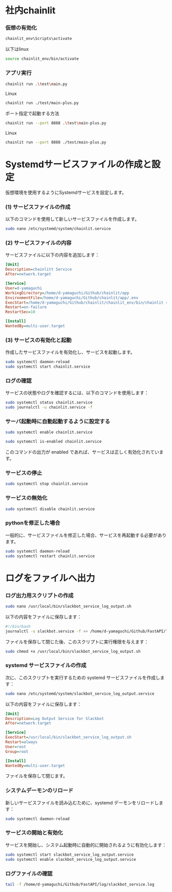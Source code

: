# 社内chainlit

### 仮想の有効化

```bash
chainlit_env\Scripts\activate
```
以下はlinux  
```bash
source chainlit_env/bin/activate
```

### アプリ実行

```bash
chainlit run .\test\main.py 
```
Linux  
```bash
chainlit run ./test/main-plus.py
```

ポート指定で起動する方法  
```bash
chainlit run --port 8888 .\test\main-plus.py 
```
Linux  
```bash
chainlit run --port 8888 ./test/main-plus.py
```

# Systemdサービスファイルの作成と設定

仮想環境を使用するようにSystemdサービスを設定します。

### (1) サービスファイルの作成

以下のコマンドを使用して新しいサービスファイルを作成します。

```bash
sudo nano /etc/systemd/system/chainlit.service
```

### (2) サービスファイルの内容

サービスファイルに以下の内容を追加します：

```ini
[Unit]
Description=chainlitt Service
After=network.target

[Service]
User=d-yamaguchi
WorkingDirectory=/home/d-yamaguchi/Github/chainlit/app
EnvironmentFile=/home/d-yamaguchi/Github/chainlit/app/.env
ExecStart=/home/d-yamaguchi/Github/chainlit/chainlit_env/bin/chainlit run /home/d-yamaguchi/Github/chainlit/app/main.py
Restart=on-failure
RestartSec=10

[Install]
WantedBy=multi-user.target
```

### (3) サービスの有効化と起動

作成したサービスファイルを有効化し、サービスを起動します。

```bash
sudo systemctl daemon-reload
sudo systemctl start chainlit.service
```

### ログの確認

サービスの状態やログを確認するには、以下のコマンドを使用します：

```bash
sudo systemctl status chainlit.service
sudo journalctl -u chainlit.service -f
```

### サーバ起動時に自動起動するように設定する
```bash
sudo systemctl enable chainlit.service
```

```bash
sudo systemctl is-enabled chainlit.service
```
このコマンドの出力が enabled であれば、サービスは正しく有効化されています。

### サービスの停止  
```bash
sudo systemctl stop chainlit.service
```

### サービスの無効化  
```bash
sudo systemctl disable chainlit.service
```

### pythonを修正した場合
一般的に、サービスファイルを修正した場合、サービスを再起動する必要があります。  
```bash
sudo systemctl daemon-reload
sudo systemctl restart chainlit.service
```

# ログをファイルへ出力

### ログ出力用スクリプトの作成
```bash
sudo nano /usr/local/bin/slackbot_service_log_output.sh
```
以下の内容をファイルに保存します：
```bash
#!/bin/bash
journalctl -u slackbot.service -f >> /home/d-yamaguchi/Github/FastAPI/log/slackbot_service.log
```
ファイルを保存して閉じた後、このスクリプトに実行権限を与えます：
```bash
sudo chmod +x /usr/local/bin/slackbot_service_log_output.sh
```
### systemd サービスファイルの作成
次に、このスクリプトを実行するための systemd サービスファイルを作成します：
```bash
sudo nano /etc/systemd/system/slackbot_service_log_output.service
```
以下の内容をファイルに保存します：
```ini
[Unit]
Description=Log Output Service for Slackbot
After=network.target

[Service]
ExecStart=/usr/local/bin/slackbot_service_log_output.sh
Restart=always
User=root
Group=root

[Install]
WantedBy=multi-user.target
```
ファイルを保存して閉じます。
### システムデーモンのリロード
新しいサービスファイルを読み込むために、systemd デーモンをリロードします：
```bash
sudo systemctl daemon-reload
```
### サービスの開始と有効化
サービスを開始し、システム起動時に自動的に開始されるように有効化します：
```bash
sudo systemctl start slackbot_service_log_output.service
sudo systemctl enable slackbot_service_log_output.service
```
### ログファイルの確認
```bash
tail -f /home/d-yamaguchi/Github/FastAPI/log/slackbot_service.log
```
